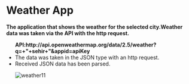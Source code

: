# Weather App
<b>The application that shows the weather for the selected city.Weather data was taken via the API with the http request.</b>
<ul>
<b> API:http://api.openweathermap.org/data/2.5/weather?q=+"+sehir+"&appid=apiKey</b>
<li> The data was taken in the JSON type with an http request.</li>
<li> Received JSON data has been parsed.</li>
 
 
![weather11](https://user-images.githubusercontent.com/60261458/92130754-c7113280-ee0d-11ea-8001-e30ad8be1311.png)

 
